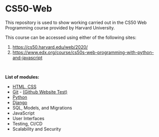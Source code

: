 # CS50-Web
This repository is used to show working carried out in the CS50 Web Programming course provided by Harvard University.

This course can be accessed using either of the following sites:
1. https://cs50.harvard.edu/web/2020/
2. https://www.edx.org/course/cs50s-web-programming-with-python-and-javascript
<br>

**List of modules:**
- [HTML, CSS](https://github.com/JohnSoftware2018/CS50-Web/tree/master/Lecture-0)
- [Git](https://github.com/JohnSoftware2018/CS50-Web/tree/master/Lecture-1) - [(Github Website Test)](https://github.com/JohnSoftware2018/CS50-Web/tree/master/Lecture-1-Website)
- [Python](https://github.com/JohnSoftware2018/CS50-Web/tree/master/Lecture-2)
- [Django](https://github.com/JohnSoftware2018/CS50-Web/tree/master/Lecture-3/lecture3project)
- SQL, Models, and Migrations
- JavaScript
- User Interfaces
- Testing, CI/CD
- Scalability and Security
